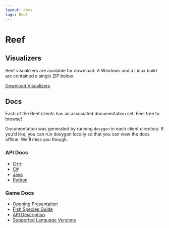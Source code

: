 ```yaml
---
layout: docs
tags: Reef
---
```


# Reef

## Visualizers

Reef visualizers are available for download. A Windows and a Linux
build are contained a single ZIP below.

<a href="https://s3.amazonaws.com/siggame-old-visualizer-builds/reef-visualizer.zip" class="btn btn-info">
Download Visualizers <i class="fa fa-download"></i>
</a>

## Docs

Each of the Reef clients has an associated documentation set. Feel
free to browse!

Documentation was generated by running <code>doxygen</code> in each
client directory. If you'd like, you can run doxygen locally so that
you can view the docs offline. We'll miss you though.

### API Docs

* [C++](/reef/doxygen/cpp)
* [C#](/reef/doxygen/csharp)
* [Java](/reef/doxygen/java)
* [Python](/reef/doxygen/python)

### Game Docs

* [Opening Presentation](https://docs.google.com/presentation/d/1A4OTnhd_eoeyjGzDNorSwu0F03PmMvxPCdf1QhXAHQ4/edit?usp=sharing)
* [Fish Species Guide](https://docs.google.com/document/d/1GdcTvLN49P3LYh4qzgXPjmdRJ8LFl5hYXV8F43GlDM8/edit?usp=sharing)
* [API Description](https://docs.google.com/a/mst.edu/document/d/1owZorDOYE1DheiM4pBSxY6WTL4qfIu7EKU-iTR8BQbA/edit?usp=sharing)
* [Supported Language Versions](https://docs.google.com/document/d/1-i8K5Slv-4ikmn_MLzyOm8XBqg04lFLztbX4KAildWk/edit?usp=sharing)
